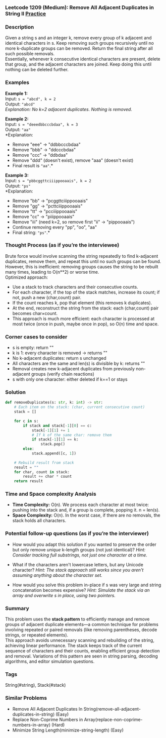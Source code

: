 ### Leetcode 1209 (Medium): Remove All Adjacent Duplicates in String II [Practice](https://leetcode.com/problems/remove-all-adjacent-duplicates-in-string-ii)

### Description  
Given a string s and an integer k, remove every group of k adjacent and identical characters in s. Keep removing such groups recursively until no more k-duplicate groups can be removed. Return the final string after all such possible removals.  
Essentially, whenever k consecutive identical characters are present, delete that group, and the adjacent characters are joined. Keep doing this until nothing can be deleted further.

### Examples  

**Example 1:**  
Input: `s = "abcd", k = 2`  
Output: `"abcd"`  
*Explanation: No k=2 adjacent duplicates. Nothing is removed.*

**Example 2:**  
Input: `s = "deeedbbcccbdaa", k = 3`  
Output: `"aa"`  
*Explanation:  
- Remove "eee" → "ddbbcccbdaa"  
- Remove "bbb" → "ddcccbdaa"  
- Remove "ccc" → "ddbdaa"  
- Remove "ddd" (doesn't exist), remove "aaa" (doesn't exist)  
- Final result is `"aa"`.*

**Example 3:**  
Input: `s = "pbbcggttciiippooaais", k = 2`  
Output: `"ps"`  
*Explanation:  
- Remove "bb" → "pcggttciiippooaais"  
- Remove "gg" → "pcttciiippooaais"  
- Remove "tt" → "pcciiippooaais"  
- Remove "cc" → "piiippooaais"  
- Remove "iii" (need k=2, so remove first "ii" → "pippooaais")  
- Continue removing every "pp", "oo", "aa"  
- Final string: `"ps"`.*

### Thought Process (as if you’re the interviewee)  
Brute force would involve scanning the string repeatedly to find k-adjacent duplicates, remove them, and repeat this until no such groups can be found. However, this is inefficient: removing groups causes the string to be rebuilt many times, leading to O(n\*\*2) or worse time.  
Optimized approach:  
- Use a stack to track characters and their consecutive counts.
- For each character, if the top of the stack matches, increase its count; if not, push a new (char,count) pair.
- If the count reaches k, pop that element (this removes k duplicates).
- At the end, reconstruct the string from the stack: each (char,count) pair becomes char×count.
- This approach is much more efficient: each character is processed at most twice (once in push, maybe once in pop), so O(n) time and space.

### Corner cases to consider  
- s is empty: return ""
- k is 1: every character is removed → returns ""
- No k-adjacent duplicates: return s unchanged
- All characters are the same and len(s) is divisible by k: returns ""
- Removal creates new k-adjacent duplicates from previously non-adjacent groups (verify chain reactions)
- s with only one character: either deleted if k==1 or stays

### Solution

```python
def removeDuplicates(s: str, k: int) -> str:
    # Each item on the stack: (char, current consecutive count)
    stack = []
    
    for c in s:
        if stack and stack[-1][0] == c:
            stack[-1][1] += 1
            # If k of the same char: remove them
            if stack[-1][1] == k:
                stack.pop()
        else:
            stack.append([c, 1])
    
    # Rebuild result from stack
    result = ""
    for char, count in stack:
        result += char * count
    return result
```

### Time and Space complexity Analysis  

- **Time Complexity:** O(n). We process each character at most twice: pushing into the stack and, if a group is complete, popping it. n = len(s).
- **Space Complexity:** O(n). In the worst case, if there are no removals, the stack holds all characters.

### Potential follow-up questions (as if you’re the interviewer)  

- How would you adapt this solution if you wanted to preserve the order but only remove *unique* k-length groups (not just identical)?
  *Hint: Consider tracking full substrings, not just one character at a time.*

- What if the characters aren't lowercase letters, but any Unicode character?
  *Hint: The stack approach still works since you aren't assuming anything about the character set.*

- How would you solve this problem in-place if s was very large and string concatenation becomes expensive?
  *Hint: Simulate the stack via an array and overwrite s in place, using two pointers.*

### Summary
This problem uses the **stack pattern** to efficiently manage and remove groups of adjacent duplicate elements—a common technique for problems involving repeated or paired removals (like removing parentheses, decode strings, or repeated elements).  
This approach avoids unnecessary scanning and rebuilding of the string, achieving linear performance. The stack keeps track of the current sequence of characters and their counts, enabling efficient group detection and removal. Variations of this pattern are seen in string parsing, decoding algorithms, and editor simulation questions.

### Tags
String(#string), Stack(#stack)

### Similar Problems
- Remove All Adjacent Duplicates In String(remove-all-adjacent-duplicates-in-string) (Easy)
- Replace Non-Coprime Numbers in Array(replace-non-coprime-numbers-in-array) (Hard)
- Minimize String Length(minimize-string-length) (Easy)